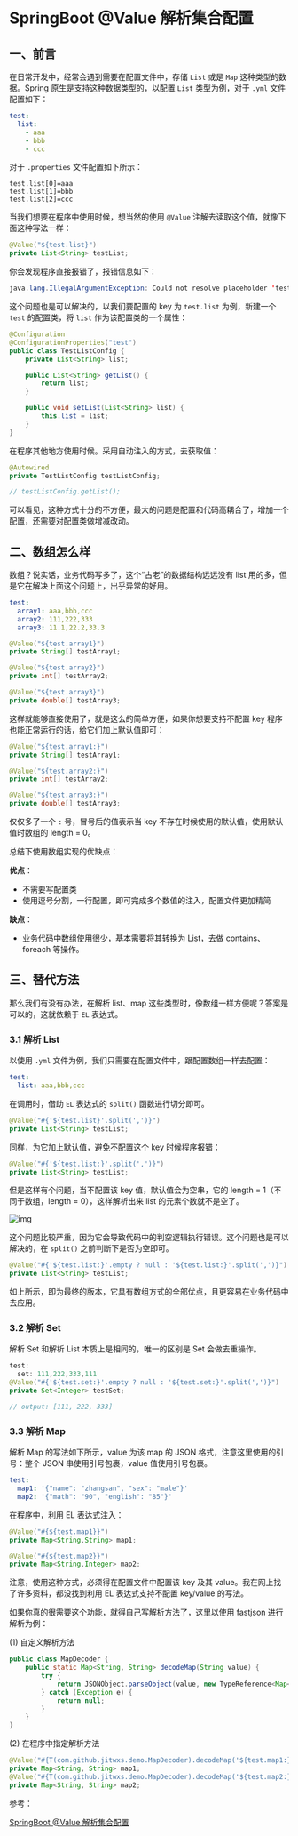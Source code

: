 # SpringBoot @Value 解析集合配置

## **一、前言**

在日常开发中，经常会遇到需要在配置文件中，存储 `List` 或是 `Map` 这种类型的数据。Spring 原生是支持这种数据类型的，以配置 `List` 类型为例，对于 `.yml` 文件配置如下：

```yaml
test:
  list:
    - aaa
    - bbb
    - ccc
```

对于 `.properties` 文件配置如下所示：

```properties
test.list[0]=aaa
test.list[1]=bbb
test.list[2]=ccc
```

当我们想要在程序中使用时候，想当然的使用 `@Value` 注解去读取这个值，就像下面这种写法一样：

```java
@Value("${test.list}")
private List<String> testList;
```

你会发现程序直接报错了，报错信息如下：

```java
java.lang.IllegalArgumentException: Could not resolve placeholder 'test.list' in value "${test.list}"
```

这个问题也是可以解决的，以我们要配置的 key 为 `test.list` 为例，新建一个 `test` 的配置类，将 `list` 作为该配置类的一个属性：

```java
@Configuration
@ConfigurationProperties("test")
public class TestListConfig {
    private List<String> list;

    public List<String> getList() {
        return list;
    }

    public void setList(List<String> list) {
        this.list = list;
    }
}
```

在程序其他地方使用时候。采用自动注入的方式，去获取值：

```java
@Autowired
private TestListConfig testListConfig;

// testListConfig.getList();
```

可以看见，这种方式十分的不方便，最大的问题是配置和代码高耦合了，增加一个配置，还需要对配置类做增减改动。

## **二、数组怎么样**

数组？说实话，业务代码写多了，这个“古老”的数据结构远远没有 list 用的多，但是它在解决上面这个问题上，出乎异常的好用。

```yaml
test:
  array1: aaa,bbb,ccc
  array2: 111,222,333
  array3: 11.1,22.2,33.3
```
```java
@Value("${test.array1}")
private String[] testArray1;

@Value("${test.array2}")
private int[] testArray2;

@Value("${test.array3}")
private double[] testArray3;
```

这样就能够直接使用了，就是这么的简单方便，如果你想要支持不配置 key 程序也能正常运行的话，给它们加上默认值即可：

```java
@Value("${test.array1:}")
private String[] testArray1;

@Value("${test.array2:}")
private int[] testArray2;

@Value("${test.array3:}")
private double[] testArray3;
```

仅仅多了一个 `:` 号，冒号后的值表示当 key 不存在时候使用的默认值，使用默认值时数组的 length = 0。

总结下使用数组实现的优缺点：

**优点**：

- 不需要写配置类
- 使用逗号分割，一行配置，即可完成多个数值的注入，配置文件更加精简

**缺点**：

- 业务代码中数组使用很少，基本需要将其转换为 List，去做 contains、foreach 等操作。

## **三、替代方法**

那么我们有没有办法，在解析 list、map 这些类型时，像数组一样方便呢？答案是可以的，这就依赖于 `EL` 表达式。

### 3.1 解析 List

以使用 `.yml` 文件为例，我们只需要在配置文件中，跟配置数组一样去配置：

```yml
test:
  list: aaa,bbb,ccc
```

在调用时，借助 `EL` 表达式的 `split()` 函数进行切分即可。

```java
@Value("#{'${test.list}'.split(',')}")
private List<String> testList;
```

同样，为它加上默认值，避免不配置这个 key 时候程序报错：

```java
@Value("#{'${test.list:}'.split(',')}")
private List<String> testList;
```

但是这样有个问题，当不配置该 key 值，默认值会为空串，它的 length = 1（不同于数组，length = 0），这样解析出来 list 的元素个数就不是空了。

![img](https://mmbiz.qpic.cn/mmbiz_png/bsIqp34icDAjrrc5k4sEhwoKWH0ax0JGa5Ry8uzfwyhExnlPM0uI6pWiaRppj6OesJH5E8cOv7sTiaJXGFsBdtGcw/640?wx_fmt=png&tp=webp&wxfrom=5&wx_lazy=1&wx_co=1)

这个问题比较严重，因为它会导致代码中的判空逻辑执行错误。这个问题也是可以解决的，在 `split()` 之前判断下是否为空即可。

```java
@Value("#{'${test.list:}'.empty ? null : '${test.list:}'.split(',')}")
private List<String> testList;
```

如上所示，即为最终的版本，它具有数组方式的全部优点，且更容易在业务代码中去应用。

### 3.2 解析 Set

解析 Set 和解析 List 本质上是相同的，唯一的区别是 Set 会做去重操作。

```java
test:
  set: 111,222,333,111
@Value("#{'${test.set:}'.empty ? null : '${test.set:}'.split(',')}")
private Set<Integer> testSet;

// output: [111, 222, 333]
```

### 3.3 解析 Map

解析 Map 的写法如下所示，value 为该 map 的 JSON 格式，注意这里使用的引号：整个 JSON 串使用引号包裹，value 值使用引号包裹。

```yaml
test:
  map1: '{"name": "zhangsan", "sex": "male"}'
  map2: '{"math": "90", "english": "85"}'
```

在程序中，利用 EL 表达式注入：

```java
@Value("#{${test.map1}}")
private Map<String,String> map1;

@Value("#{${test.map2}}")
private Map<String,Integer> map2;
```

注意，使用这种方式，必须得在配置文件中配置该 key 及其 value。我在网上找了许多资料，都没找到利用 EL 表达式支持不配置 key/value 的写法。

如果你真的很需要这个功能，就得自己写解析方法了，这里以使用 fastjson 进行解析为例：

(1) 自定义解析方法

```java
public class MapDecoder {
    public static Map<String, String> decodeMap(String value) {
        try {
            return JSONObject.parseObject(value, new TypeReference<Map<String, String>>(){});
        } catch (Exception e) {
            return null;
        }
    }
}
```

(2) 在程序中指定解析方法

```java
@Value("#{T(com.github.jitwxs.demo.MapDecoder).decodeMap('${test.map1:}')}")
private Map<String, String> map1;
@Value("#{T(com.github.jitwxs.demo.MapDecoder).decodeMap('${test.map2:}')}")
private Map<String, String> map2;
```

参考：

[SpringBoot @Value 解析集合配置](https://mp.weixin.qq.com/s?__biz=MzU4NzYwNDAwMg==&mid=2247489835&idx=1&sn=a607258ff3d54813c5ba569251636f1e)



